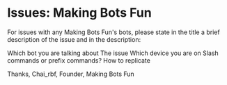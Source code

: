 # Issues: Making Bots Fun

For issues with any Making Bots Fun's bots, please state in the title a brief description of the issue and in the description:

Which bot you are talking about
The issue
Which device you are on
Slash commands or prefix commands?
How to replicate

Thanks,
Chai_rbf,
Founder, Making Bots Fun
